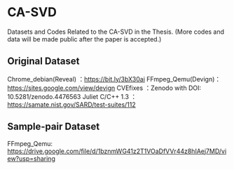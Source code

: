 # CA-SVD
Datasets and Codes Related to the CA-SVD in the Thesis. (More codes and data will be made public after the paper is accepted.)

## Original Dataset
Chrome_debian(Reveal) ：https://bit.ly/3bX30ai 
FFmpeg_Qemu(Devign)： https://sites.google.com/view/devign
CVEfixes ：Zenodo with DOI: 10.5281/zenodo.4476563
Juliet C/C++ 1.3 ：  https://samate.nist.gov/SARD/test-suites/112

## Sample-pair Dataset
FFmpeg_Qemu: https://drive.google.com/file/d/1bznmWG41z2T1VOaDfVVr44z8hIAej7MD/view?usp=sharing
